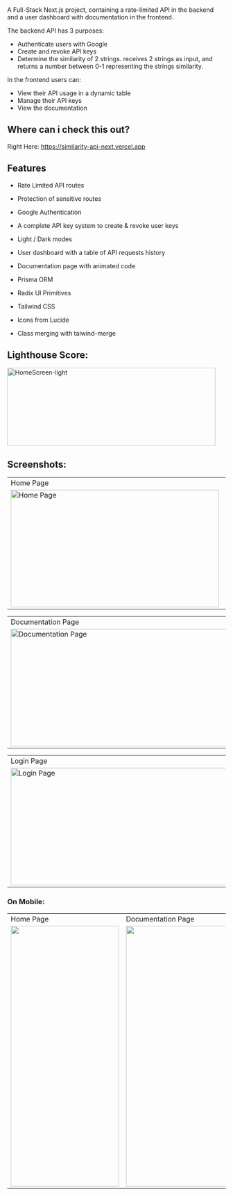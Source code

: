 

<br>

A Full-Stack Next.js project, containing a rate-limited API in the backend and a user dashboard with documentation in the frontend.

The backend API has 3 purposes:

- Authenticate users with Google
- Create and revoke API keys
- Determine the similarity of 2 strings. receives 2 strings as input, and returns a number between 0-1 representing the strings similarity.

In the frontend users can:

- View their API usage in a dynamic table
- Manage their API keys
- View the documentation

## Where can i check this out?

Right Here: https://similarity-api-next.vercel.app
<br />

## Features

- Rate Limited API routes
- Protection of sensitive routes
- Google Authentication
- A complete API key system to create & revoke user keys
- Light / Dark modes
- User dashboard with a table of API requests history
- Documentation page with animated code

- Prisma ORM
- Radix UI Primitives
- Tailwind CSS
- Icons from Lucide
- Class merging with taiwind-merge

## Lighthouse Score:

<img src="https://user-images.githubusercontent.com/97472180/232338286-689c18d8-96c4-48dd-a27e-4307ea13da2d.PNG" height="180" width="480" alt="HomeScreen-light"/>

## Screenshots:

<p align="center">
<table>
<tr>
<td>Home Page</td>
<td>Home Page</td>
</tr>
<tr> 
<td><img src="https://user-images.githubusercontent.com/97472180/232338288-338c4f62-600e-438f-850c-f58a1f93f362.png" height="270" width="480" alt="Home Page"/></td>
<td><img src="https://user-images.githubusercontent.com/97472180/232338290-a11c9476-e372-4c1a-903b-4d4b8adac470.png" height="270" width="480" alt="Home Page" alt="API-Response"/>  </td>
</tr>
</table>
</p>


<p align="center">
<table>
<tr>
<td>Documentation Page</td>
<td>Documentation Page</td>
</tr>
<tr>
<td><img src="https://user-images.githubusercontent.com/97472180/232338291-d2ac4fdb-cfcf-47d6-ba04-af373e082ba3.png" height="270" width="500" alt="Documentation Page"></td>
<td><img src="https://user-images.githubusercontent.com/97472180/232338293-2cb9fe75-999c-4798-b2a9-db13dabdbb25.png" height="270" width="500" alt="Documentation Page"></td>
</tr>
</table>
</p>

<p align="center">
<table>
<tr>
<td>Login Page</td>
<td>Login Page</td>
</tr>
<tr>
<td><img src="https://user-images.githubusercontent.com/97472180/232338294-e85669c2-8020-4260-bd06-34084c58e5c3.png" height="270" width="500" alt="Login Page"></td>
<td><img src="https://user-images.githubusercontent.com/97472180/232338295-51f8c575-d54a-4950-be36-3d4345f5353e.png" height="270" width="500" alt="Login Page"></td>
</tr>
</table>
</p>

### On Mobile:

<p align="center">
<table>
  <tr>
    <td>Home Page</td>
     <td>Documentation Page</td>
    
  </tr>
  <tr>
    <td><img src="https://user-images.githubusercontent.com/97472180/232338285-539d39ec-27be-4d6b-9ffe-39fb04ced0bf.png" width=250 height=600></td>
    <td><img src="https://user-images.githubusercontent.com/97472180/232338302-ea6f582d-32be-40b1-aaef-bf9d2edb0807.png" width=250 height=600></td>
    
  </tr>
 </table>
</p>

<br />

